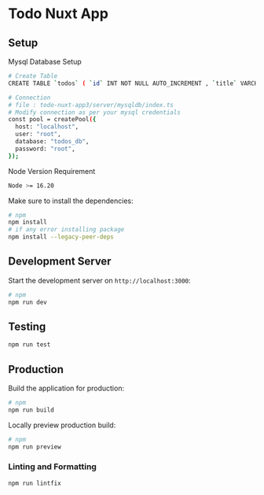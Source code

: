 # Todo Nuxt App

## Setup

Mysql Database Setup

```bash
# Create Table
CREATE TABLE `todos` ( `id` INT NOT NULL AUTO_INCREMENT , `title` VARCHAR(50) NOT NULL , `content` TEXT NOT NULL , `status` TINYINT NOT NULL DEFAULT '0' , `created_at` DATETIME NOT NULL DEFAULT CURRENT_TIMESTAMP , `updated_at` DATETIME NOT NULL DEFAULT CURRENT_TIMESTAMP , PRIMARY KEY (`id`)) ENGINE = InnoDB;

# Connection
# file : todo-nuxt-app3/server/mysqldb/index.ts
# Modify connection as per your mysql credentials
const pool = createPool({
  host: "localhost",
  user: "root",
  database: "todos_db",
  password: "root",
});
```

Node Version Requirement

```bash
Node >= 16.20
```

Make sure to install the dependencies:

```bash
# npm
npm install
# if any error installing package
npm install --legacy-peer-deps
```

## Development Server

Start the development server on `http://localhost:3000`:

```bash
# npm
npm run dev
```

## Testing

```bash
npm run test
```

## Production

Build the application for production:

```bash
# npm
npm run build

```

Locally preview production build:

```bash
# npm
npm run preview

```

### Linting and Formatting

```sh
npm run lintfix
```
